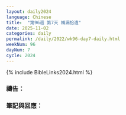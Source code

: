 ```yaml
---
layout: daily2024
language: Chinese
title:  "第96週 第7天 補漏拾遺"
date: 2025-11-02
categories: daily
permalink: /daily/2022/wk96-day7-daily.html
weekNum: 96
dayNum: 7
cycle: 2024
---
```


{% include BibleLinks2024.html %}

### 禱告：

### 筆記與回應：
